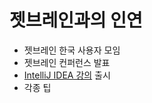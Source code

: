 # 젯브레인과의 인연

- 젯브레인 한국 사용자 모임
- 젯브레인 컨퍼런스 발표
- [IntelliJ IDEA 강의](https://www.inflearn.com/course/intellij-guide?inst=241a0171) 출시
- 각종 팁
